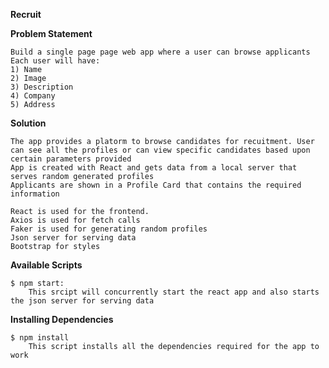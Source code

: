 **Recruit**
    
**Problem Statement**
    
    Build a single page page web app where a user can browse applicants
    Each user will have:
    1) Name
    2) Image
    3) Description
    4) Company
    5) Address

**Solution**

    The app provides a platorm to browse candidates for recuitment. User can see all the profiles or can view specific candidates based upon certain parameters provided
    App is created with React and gets data from a local server that serves random generated profiles
    Applicants are shown in a Profile Card that contains the required information
    
    React is used for the frontend.
    Axios is used for fetch calls
    Faker is used for generating random profiles
    Json server for serving data
    Bootstrap for styles 
    
**Available Scripts**
    
    $ npm start: 
        This srcipt will concurrently start the react app and also starts the json server for serving data
    
**Installing Dependencies**

    $ npm install
        This script installs all the dependencies required for the app to work    